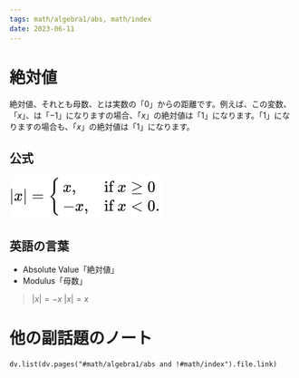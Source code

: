 ```yaml
---
tags: math/algebra1/abs, math/index
date: 2023-06-11
---
```


# 絶対値

絶対値、それとも母数、とは実数の「$0$」からの距離です。例えば、この変数、「$x$」、は「$-1$」になりますの場合、「$x$」の絶対値は「$1$」になります。「$1$」になりますの場合も、「$x$」の絶対値は「$1$」になります。

## 公式

![](2081a5ca887ae441236a175ae4a7f451e4632920.svg)

## 英語の言葉

- Absolute Value「絶対値」
- Modulus「母数」

> $\lvert x \rvert = -x$
> $\lvert x \rvert = x$

# 他の副話題のノート

```dataviewjs
dv.list(dv.pages("#math/algebra1/abs and !#math/index").file.link)
```

